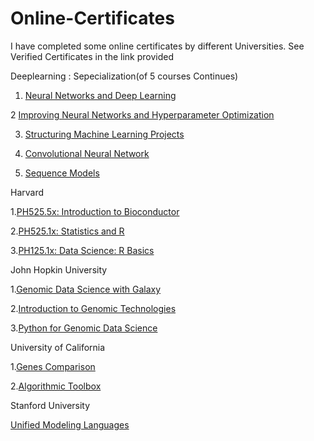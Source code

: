 # Online-Certificates
I have completed some online certificates by different Universities. See Verified Certificates in the link provided


Deeplearning : Sepecialization(of 5 courses Continues)
    
   1.  [Neural Networks and Deep Learning](https://www.coursera.org/account/accomplishments/verify/BXQHNN8RD5KY)
    
   
   2  [Improving Neural Networks and Hyperparameter Optimization](https://www.coursera.org/account/accomplishments/verify/V9GZH26M63HJ)
    
   3.  [Structuring Machine Learning Projects](https://www.coursera.org/account/accomplishments/verify/TXZHXKAE6GPQ)
        
   4. [Convolutional Neural Network](https://www.coursera.org/account/accomplishments/verify/CNNEV7C7VJPP)
    
   5. [Sequence Models](coursera.org/account/accomplishments/certificate/JS3ZYF36K4QS)
    

Harvard 
 	
   1.[PH525.5x: Introduction to Bioconductor](https://courses.edx.org/certificates/bb67b20878cb46338314919c7093ce1a)
    
   2.[PH525.1x: Statistics and R](https://courses.edx.org/certificates/542627cbfdf24100bd999241ff6b520e)
    
   3.[PH125.1x: Data Science: R Basics](https://courses.edx.org/certificates/9cd5af0b4be646d78ebd958fc0f4cb9c)


John Hopkin University 
 	
   1.[Genomic Data Science with Galaxy](https://www.coursera.org/account/accomplishments/verify/GWAKAHAGL2VT)
    
   2.[Introduction to Genomic Technologies](https://www.coursera.org/account/accomplishments/verify/SJTJ7FPW27ZE)
    
   3.[Python for Genomic Data Science](https://www.coursera.org/account/accomplishments/verify/2NBVXPX2LMPD)

University of California 
 	
   1.[Genes Comparison](https://www.coursera.org/account/accomplishments/verify/9SR5WZE9Y434)
        
   2.[Algorithmic Toolbox](https://www.coursera.org/account/accomplishments/verify/38RXW8FNUTSP)

Stanford University
 	  
   [Unified Modeling Languages](https://github.com/HafizAhmadHassan/Certificates/blob/master/Stanford-UML/UML.pdf)
